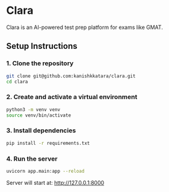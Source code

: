 # Clara

Clara is an AI-powered test prep platform for exams like GMAT.

## Setup Instructions

### 1. Clone the repository

```bash
git clone git@github.com:kanishkkatara/clara.git
cd clara
```

### 2. Create and activate a virtual environment

```bash
python3 -m venv venv
source venv/bin/activate
```
### 3. Install dependencies

```bash
pip install -r requirements.txt
```

### 4. Run the server

```bash
uvicorn app.main:app --reload
```

Server will start at: http://127.0.0.1:8000